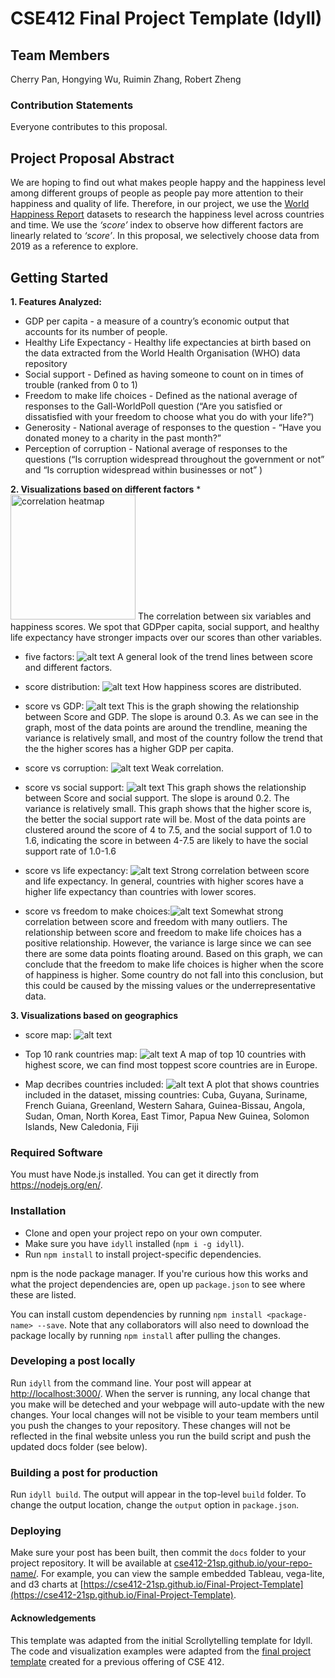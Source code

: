 # CSE412 Final Project Template (Idyll)

## Team Members

Cherry Pan, Hongying Wu, Ruimin Zhang, Robert Zheng

### Contribution Statements

Everyone contributes to this proposal.

## Project Proposal Abstract

We are hoping to find out what makes people happy and the happiness level among different groups of people as people pay more attention to their happiness and quality of life. Therefore, in our project, we use the [World Happiness Report](https://www.kaggle.com/PromptCloudHQ/world-happiness-report-2019) datasets to research the happiness level across countries and time. We use the _‘score’_ index to observe how different factors are linearly related to _‘score’_. In this proposal, we selectively choose data from 2019 as a reference to explore.

## Getting Started

**1. Features Analyzed:**
* GDP per capita - a measure of a country’s economic output that accounts for its number of people.
* Healthy Life Expectancy - Healthy life expectancies at birth based on the data extracted from the World Health Organisation (WHO) data repository
* Social support - Defined as having someone to count on in times of trouble (ranked from 0 to 1)
* Freedom to make life choices - Defined as the national average of responses to the Gall-WorldPoll question (“Are you satisfied or dissatisfied with your freedom to choose what you do with your life?”)
* Generosity - National average of responses to the question - “Have you donated money to a charity in the past month?”
* Perception of corruption - National average of responses to the questions (“Is corruption widespread throughout the government or not” and “Is corruption widespread within businesses or not” )

**2. Visualizations based on different factors**
* 
<img src="https://github.com/cse412-21sp/world-happiness-report/blob/main/static/images/correlation%20heatmap.png" alt="correlation heatmap" width="200" height="200">
The correlation between six variables and happiness scores. We spot that GDPper capita, social support, and healthy life expectancy have stronger impacts over our scores than other variables. 

* five factors: 
![alt text](https://github.com/cse412-21sp/world-happiness-report/blob/main/static/images/A%20broad%20look%20of%20how%20score%20is%20related%20to%20these%20five%20factors%20.png)
A general look of the trend lines between score and different factors.

* score distribution: 
![alt text](https://github.com/cse412-21sp/world-happiness-report/blob/main/static/images/score%20distribution.png)
How happiness scores are distributed. 

* score vs GDP: 
![alt text](https://github.com/cse412-21sp/world-happiness-report/blob/main/static/images/score%20vs%20GDP.png)
This is the graph showing the relationship between Score and GDP. The slope is around 0.3. As we can see in the graph, most of the data points are around the trendline, meaning the variance is relatively small, and most of the country follow the trend that the the higher scores has a higher GDP per capita.

* score vs corruption: 
![alt text](https://github.com/cse412-21sp/world-happiness-report/blob/main/static/images/score%20vs%20corruption.jpg)
Weak correlation.

* score vs social support: 
![alt text](https://github.com/cse412-21sp/world-happiness-report/blob/main/static/images/score%20vs%20social%20support.png)
This graph shows the relationship between Score and social support. The slope is around 0.2. The variance is relatively small. This graph shows that the higher score is, the better the social support rate will be. Most of the data points are clustered around the score of 4 to 7.5, and the social support of 1.0 to 1.6, indicating the score in between 4-7.5 are likely to have the social support rate of 1.0-1.6

* score vs life expectancy: 
![alt text](https://github.com/cse412-21sp/world-happiness-report/blob/main/static/images/score%20vs%20life%20expectancy.jpg)
Strong correlation between score and life expectancy. In general, countries with higher scores have a higher life expectancy than countries with lower scores.

* score vs freedom to make choices:![alt text](https://github.com/cse412-21sp/world-happiness-report/blob/main/static/images/score%20vs%20freedom%20to%20make%20life%20choice.png)
Somewhat strong correlation between score and freedom with many outliers.
The relationship between score and freedom to make life choices has a positive relationship. However, the variance is large since we can see there are some data points floating around. Based on this graph, we can conclude that the freedom to make life choices is higher when the score of happiness is higher. Some country do not fall into this conclusion, but this could be caused by the missing values or the underrepresentative data.

**3. Visualizations based on geographics**
* score map: 
![alt text](https://github.com/cse412-21sp/world-happiness-report/blob/main/static/images/score%20map.png)

* Top 10 rank countries map:
![alt text](https://github.com/cse412-21sp/world-happiness-report/blob/main/static/images/Top%2010%20countries.png)
A map of top 10 countries with highest score, we can find most toppest score countries are in Europe. 

* Map decribes countries included:
![alt text](https://github.com/cse412-21sp/world-happiness-report/blob/main/static/images/Map.jpg)
A plot that shows countries included in the dataset, missing countries:
Cuba, Guyana, Suriname, French Guiana, Greenland, Western Sahara, Guinea-Bissau, Angola, Sudan, Oman, North Korea, East Timor, Papua New Guinea, Solomon Islands, New Caledonia, Fiji


### Required Software

You must have Node.js installed. You can get it directly from https://nodejs.org/en/.

### Installation

- Clone and open your project repo on your own computer.
- Make sure you have `idyll` installed (`npm i -g idyll`).
- Run `npm install` to install project-specific dependencies.

npm is the node package manager. If you're curious how this works and what the project dependencies are, open up `package.json` to see where these are listed.

You can install custom dependencies by running `npm install <package-name> --save`. Note that any collaborators will also need to download the package locally by running `npm install` after pulling the changes.

### Developing a post locally

Run `idyll` from the command line. Your post will appear at [http://localhost:3000/](http://localhost:3000/). When the server is running, any local change that you make will be deteched and your webpage will auto-update with the new changes. Your local changes will not be visible to your team members until you push the changes to your repository. These changes will not be reflected in the final website unless you run the build script and push the updated docs folder (see below).

### Building a post for production

Run `idyll build`. The output will appear in the top-level `build` folder. To change the output location, change the `output` option in `package.json`.

### Deploying

Make sure your post has been built, then commit the `docs` folder to your project repository. It will be available at [cse412-21sp.github.io/your-repo-name/](). For example, you can view the sample embedded Tableau, vega-lite, and d3 charts at [https://cse412-21sp.github.io/Final-Project-Template](https://cse412-21sp.github.io/Final-Project-Template).

#### Acknowledgements

This template was adapted from the initial Scrollytelling template for Idyll. The code and visualization examples were adapted from the [final project template](https://github.com/cse412-21w/project-demo) created for a previous offering of CSE 412.
